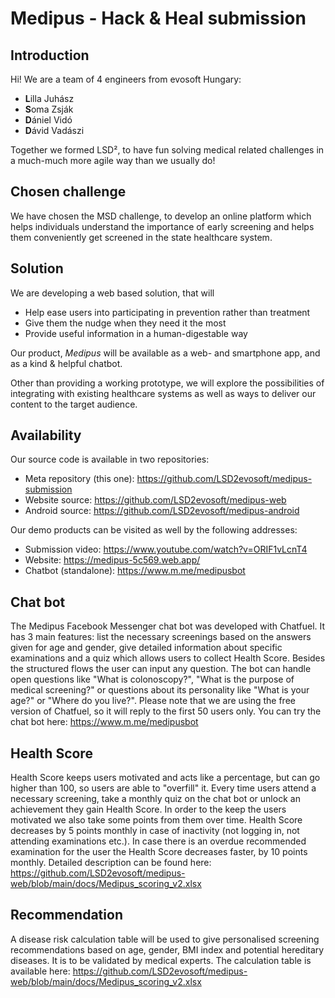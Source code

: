 # Medipus - Hack & Heal submission

## Introduction

Hi! We are a team of 4 engineers from evosoft Hungary:

- **L**illa Juhász
- **S**oma Zsják
- **D**ániel Vidó
- **D**ávid Vadászi

Together we formed LSD², to have fun solving medical related challenges in a much-much more agile way than we usually do!

## Chosen challenge

We have chosen the MSD challenge, to develop an online platform which helps individuals understand the importance of early screening and helps them conveniently get screened in the state healthcare system.

## Solution

We are developing a web based solution, that will

- Help ease users into participating in prevention rather than treatment
- Give them the nudge when they need it the most
- Provide useful information in a human-digestable way

Our product, *Medipus* will be available as a web- and smartphone app, and as a kind & helpful chatbot.

Other than providing a working prototype, we will explore the possibilities of integrating with existing healthcare systems as well as ways to deliver our content to the target audience.

## Availability

Our source code is available in two repositories:

- Meta repository (this one): <https://github.com/LSD2evosoft/medipus-submission>
- Website source: <https://github.com/LSD2evosoft/medipus-web>
- Android source: <https://github.com/LSD2evosoft/medipus-android>

Our demo products can be visited as well by the following addresses:

- Submission video: <https://www.youtube.com/watch?v=ORIF1vLcnT4>
- Website: <https://medipus-5c569.web.app/>
- Chatbot (standalone): <https://www.m.me/medipusbot>

## Chat bot

The Medipus Facebook Messenger chat bot was developed with Chatfuel. It has 3 main features: list the necessary screenings based on the answers given for age and gender, give detailed information about specific examinations and a quiz which allows users to collect Health Score. Besides the structured flows the user can input any question. The bot can handle open questions like "What is colonoscopy?", "What is the purpose of medical screening?" or questions about its personality like "What is your age?" or "Where do you live?". 
Please note that we are using the free version of Chatfuel, so it will reply to the first 50 users only. 
You can try the chat bot here: <https://www.m.me/medipusbot>

## Health Score 

Health Score keeps users motivated and acts like a percentage, but can go higher than 100, so users are able to "overfill" it. Every time users attend a necessary screening, take a monthly quiz on the chat bot or unlock an achievement they gain Health Score. In order to the keep the users motivated we also take some points from them over time. Health Score decreases by 5 points monthly in case of inactivity (not logging in, not attending examinations etc.). In case there is an overdue recommended examination for the user the Health Score decreases faster, by 10 points monthly. Detailed description can be found here:
<https://github.com/LSD2evosoft/medipus-web/blob/main/docs/Medipus_scoring_v2.xlsx>

## Recommendation

A disease risk calculation table will be used to give personalised screening recommendations based on age, gender, BMI index and potential hereditary diseases. It is to be validated by medical experts. The calculation table is available here: <https://github.com/LSD2evosoft/medipus-web/blob/main/docs/Medipus_scoring_v2.xlsx>
